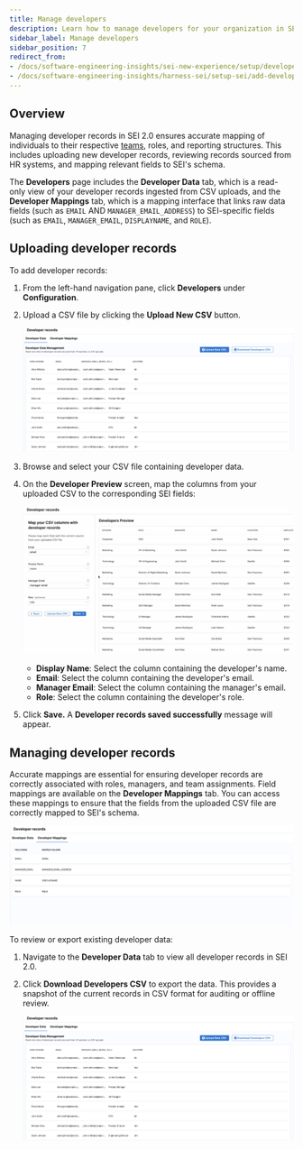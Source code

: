 ```yaml
---
title: Manage developers
description: Learn how to manage developers for your organization in SEI 2.0.
sidebar_label: Manage developers
sidebar_position: 7
redirect_from:
- /docs/software-engineering-insights/sei-new-experience/setup/developers
- /docs/software-engineering-insights/harness-sei/setup-sei/add-developer-records
---
```


## Overview

Managing developer records in SEI 2.0 ensures accurate mapping of individuals to their respective [teams](./setup-teams), roles, and reporting structures. This includes uploading new developer records, reviewing records sourced from HR systems, and mapping relevant fields to SEI's schema.

The **Developers** page includes the **Developer Data** tab, which is a read-only view of your developer records ingested from CSV uploads, and the **Developer Mappings** tab, which is a mapping interface that links raw data fields (such as `EMAIL` AND `MANAGER_EMAIL_ADDRESS`) to SEI-specific fields (such as `EMAIL`, `MANAGER_EMAIL`, `DISPLAYNAME`, and `ROLE`).

## Uploading developer records

To add developer records:

1. From the left-hand navigation pane, click **Developers** under **Configuration**.
1. Upload a CSV file by clicking the **Upload New CSV** button.
   
   ![](../static/developers-1.png)

1. Browse and select your CSV file containing developer data.
1. On the **Developer Preview** screen, map the columns from your uploaded CSV to the corresponding SEI fields:

   ![](../static/map-csv.png)

   - **Display Name**: Select the column containing the developer's name.
   - **Email**: Select the column containing the developer's email.
   - **Manager Email**: Select the column containing the manager's email.
   - **Role**: Select the column containing the developer's role.

1. Click **Save.** A **Developer records saved successfully** message will appear.

## Managing developer records

Accurate mappings are essential for ensuring developer records are correctly associated with roles, managers, and team assignments. Field mappings are available on the **Developer Mappings** tab. You can access these mappings to ensure that the fields from the uploaded CSV file are correctly mapped to SEI's schema.

![](../static/developer-mappings.png)

To review or export existing developer data:

1. Navigate to the **Developer Data** tab to view all developer records in SEI 2.0.
1. Click **Download Developers CSV** to export the data. This provides a snapshot of the current records in CSV format for auditing or offline review.

   ![](../static/developers-1.png)
